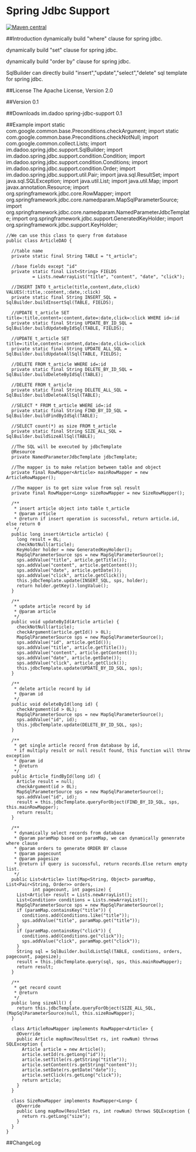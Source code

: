 Spring Jdbc Support
===================
[![Maven central](https://maven-badges.herokuapp.com/maven-central/im.dadoo/spring-jdbc-support/badge.svg)](https://maven-badges.herokuapp.com/maven-central/im.dadoo/spring-jdbc-support)

##Introduction
dynamically build "where" clause for spring jdbc.

dynamically build "set" clause for spring jdbc.

dynamically build "order by" clause for spring jdbc.

SqlBuilder can directly build "insert","update","select","delete" sql template for spring jdbc.

##License
The Apache License, Version 2.0

##Version
0.1

##Downloads
	<dependency>
	  <groupId>im.dadoo</groupId>
	  <artifactId>spring-jdbc-support</artifactId>
	  <version>0.1</version>
	</dependency>

##Example
	import static com.google.common.base.Preconditions.checkArgument;
	import static com.google.common.base.Preconditions.checkNotNull;
	import com.google.common.collect.Lists;
	import im.dadoo.spring.jdbc.support.SqlBuilder;
	import im.dadoo.spring.jdbc.support.condition.Condition;
	import im.dadoo.spring.jdbc.support.condition.Conditions;
	import im.dadoo.spring.jdbc.support.condition.Order;
	import im.dadoo.spring.jdbc.support.util.Pair;
	import java.sql.ResultSet;
	import java.sql.SQLException;
	import java.util.List;
	import java.util.Map;
	import javax.annotation.Resource;
	import org.springframework.jdbc.core.RowMapper;
	import org.springframework.jdbc.core.namedparam.MapSqlParameterSource;
	import org.springframework.jdbc.core.namedparam.NamedParameterJdbcTemplate;
	import org.springframework.jdbc.support.GeneratedKeyHolder;
	import org.springframework.jdbc.support.KeyHolder;

	//We can use this class to query from database
	public class ArticleDAO {

	  //table name
	  private static final String TABLE = "t_article";

	  //base fields except "id"
	  private static final List<String> FIELDS
	          = Lists.newArrayList("title", "content", "date", "click");

	  //INSERT INTO t_article(title,content,date,click) VALUES(:title,:content,:date,:click)
	  private static final String INSERT_SQL = SqlBuilder.buildInsertSql(TABLE, FIELDS);

	  //UPDATE t_article SET title=:title,content=:content,date=:date,click=:click WHERE id=:id
	  private static final String UPDATE_BY_ID_SQL = SqlBuilder.buildUpdateByIdSql(TABLE, FIELDS);
	  
	  //UPDATE t_article SET title=:title,content=:content,date=:date,click=:click
	  private static final String UPDATE_ALL_SQL = SqlBuilder.buildUpdateAllSql(TABLE, FIELDS);
	  
	  //DELETE FROM t_article WHERE id=:id
	  private static final String DELETE_BY_ID_SQL = SqlBuilder.buildDeleteByIdSql(TABLE);
	  
	  //DELETE FROM t_article
	  private static final String DELETE_ALL_SQL = SqlBuilder.buildDeleteAllSql(TABLE);
	  
	  //SELECT * FROM t_article WHERE id=:id
	  private static final String FIND_BY_ID_SQL = SqlBuilder.buildFindByIdSql(TABLE);
	  
	  //SELECT count(*) as size FROM t_article
	  private static final String SIZE_ALL_SQL = SqlBuilder.buildSizeAllSql(TABLE);

	  //The SQL will be executed by jdbcTemplate
	  @Resource
	  private NamedParameterJdbcTemplate jdbcTemplate;
	  
	  //The mapper is to make relation between table and object
	  private final RowMapper<Article> mainRowMapper = new ArticleRowMapper();
	  
	  //The mapper is to get size value from sql result
	  private final RowMapper<Long> sizeRowMapper = new SizeRowMapper();

	  /**
	   * insert article object into table t_article
	   * @param article 
	   * @return if insert operation is successful, return article.id, else return 0
	   */
	  public long insert(Article article) {
	    long result = 0L;
	    checkNotNull(article);
	    KeyHolder holder = new GeneratedKeyHolder();
	    MapSqlParameterSource sps = new MapSqlParameterSource();
	    sps.addValue("title", article.getTitle());
	    sps.addValue("content", article.getContent());
	    sps.addValue("date", article.getDate());
	    sps.addValue("click", article.getClick());
	    this.jdbcTemplate.update(INSERT_SQL, sps, holder);
	    return holder.getKey().longValue();
	  }

	  /**
	   * update article record by id
	   * @param article 
	   */
	  public void updateById(Article article) {
	    checkNotNull(article);
	    checkArgument(article.getId() > 0L);
	    MapSqlParameterSource sps = new MapSqlParameterSource();
	    sps.addValue("id", article.getId());
	    sps.addValue("title", article.getTitle());
	    sps.addValue("content", article.getContent());
	    sps.addValue("date", article.getDate());
	    sps.addValue("click", article.getClick());
	    this.jdbcTemplate.update(UPDATE_BY_ID_SQL, sps);
	  }
	  
	  /**
	   * delete article record by id
	   * @param id 
	   */
	  public void deleteById(long id) {
	    checkArgument(id > 0L);
	    MapSqlParameterSource sps = new MapSqlParameterSource();
	    sps.addValue("id", id);
	    this.jdbcTemplate.update(DELETE_BY_ID_SQL, sps);
	  }
	  
	  /**
	   * get single article record from database by id,
	   * if multiply result or null result found, this function will throw exception
	   * @param id
	   * @return 
	   */
	  public Article findById(long id) {
	    Article result = null;
	    checkArgument(id > 0L);
	    MapSqlParameterSource sps = new MapSqlParameterSource();
	    sps.addValue("id", id);
	    result = this.jdbcTemplate.queryForObject(FIND_BY_ID_SQL, sps, this.mainRowMapper);
	    return result;
	  }
	  
	  /**
	   * dynamically select records from database
	   * @param paramMap based on paramMap, we can dynamically genenrate where clause
	   * @param orders to generate ORDER BY clause
	   * @param pagecount
	   * @param pagesize
	   * @return if query is successful, return records.Else return empty list.
	   */
	  public List<Article> list(Map<String, Object> paramMap, List<Pair<String, Order>> orders, 
	          int pagecount, int pagesize) {
	    List<Article> result = Lists.newArrayList();
	    List<Condition> conditions = Lists.newArrayList();
	    MapSqlParameterSource sps = new MapSqlParameterSource();
	    if (paramMap.containsKey("title")) {
	      conditions.add(Conditions.like("title"));
	      sps.addValue("title", paramMap.get("title"));
	    }
	    if (paramMap.containsKey("click")) {
	      conditions.add(Conditions.ge("click"));
	      sps.addValue("click", paramMap.get("click"));
	    }
	    String sql = SqlBuilder.buildListSql(TABLE, conditions, orders, pagecount, pagesize);
	    result = this.jdbcTemplate.query(sql, sps, this.mainRowMapper);
	    return result;
	  }
	  
	  /**
	   * get record count
	   * @return 
	   */
	  public long sizeAll() {
	    return this.jdbcTemplate.queryForObject(SIZE_ALL_SQL, (MapSqlParameterSource)null, this.sizeRowMapper);
	  }
	  
	  class ArticleRowMapper implements RowMapper<Article> {
	    @Override
	    public Article mapRow(ResultSet rs, int rowNum) throws SQLException {
	      Article article = new Article();
	      article.setId(rs.getLong("id"));
	      article.setTitle(rs.getString("title"));
	      article.setContent(rs.getString("content"));
	      article.setDate(rs.getDate("date"));
	      article.setClick(rs.getLong("click"));
	      return article;
	    }
	  }
	  
	  class SizeRowMapper implements RowMapper<Long> {
	    @Override
	    public Long mapRow(ResultSet rs, int rowNum) throws SQLException {
	      return rs.getLong("size");
	    }
	  }
	}

##ChangeLog